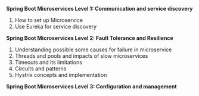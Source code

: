 **Spring Boot Microservices Level 1: Communication and service discovery**

1. How to set up Microservice
2. Use Eureka for service discovery


**Spring Boot Microservices Level 2: Fault Tolerance and Resilience**

1. Understanding possible some causes for failure in microservice
2. Threads and pools and impacts of slow microservices
3. Timeouts and its limitations
4. Circuits and patterns
5. Hystrix concepts and implementation


**Spring Boot Microservices Level 3: Configuration and management**

